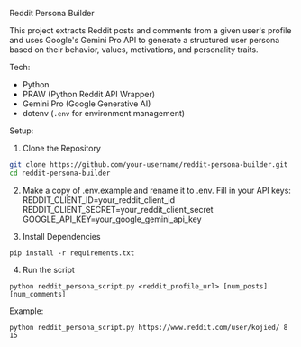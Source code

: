Reddit Persona Builder

This project extracts Reddit posts and comments from a given user's profile and uses Google's Gemini Pro API to generate a structured user persona based on their behavior, values, motivations, and personality traits.

Tech:

- Python
- PRAW (Python Reddit API Wrapper)
- Gemini Pro (Google Generative AI)
- dotenv (`.env` for environment management)

Setup:

1. Clone the Repository
```bash
git clone https://github.com/your-username/reddit-persona-builder.git
cd reddit-persona-builder
```

2. Make a copy of .env.example and rename it to .env. Fill in your API keys:
  REDDIT_CLIENT_ID=your_reddit_client_id
  REDDIT_CLIENT_SECRET=your_reddit_client_secret
  GOOGLE_API_KEY=your_google_gemini_api_key

3. Install Dependencies
```
pip install -r requirements.txt
```

4. Run the script
```
python reddit_persona_script.py <reddit_profile_url> [num_posts] [num_comments]
```
Example:
```
python reddit_persona_script.py https://www.reddit.com/user/kojied/ 8 15
```
